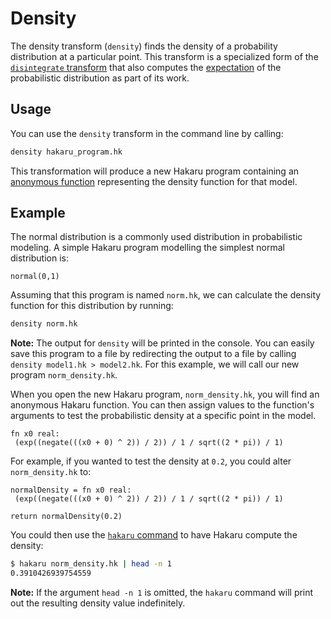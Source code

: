 # Density #

The density transform (`density`) finds the density of a probability distribution at a particular point. This transform is a specialized form of the 
[`disintegrate` transform](../transforms/disintegrate.md) that also computes the [expectation](../transforms/expect.md) of the probabilistic 
distribution as part of its work. 

## Usage ##

You can use the `density` transform in the command line by calling:

````bash
density hakaru_program.hk
````

This transformation will produce a new Hakaru program containing an [anonymous function](../lang/functions.md) representing the density function for that model.

## Example ##

The normal distribution is a commonly used distribution in probabilistic modeling. A simple Hakaru program modelling the simplest normal distribution
is:

````nohighlight
normal(0,1)
````

Assuming that this program is named `norm.hk`, we can calculate the density function for this distribution by running:

````bash
density norm.hk
````

**Note:** The output for `density` will be printed in the console. You can easily save this program to a file by redirecting the output to a file by calling 
`density model1.hk > model2.hk`. For this example, we will call our new program `norm_density.hk`.

When you open the new Hakaru program, `norm_density.hk`, you will find an anonymous Hakaru function. You can then assign values to the function's arguments to test the 
probabilistic density at a specific point in the model.
  
````nohighlight
fn x0 real: 
 (exp((negate(((x0 + 0) ^ 2)) / 2)) / 1 / sqrt((2 * pi)) / 1)
````

For example, if you wanted to test the density at `0.2`, you could alter `norm_density.hk` to:

````nohighlight
normalDensity = fn x0 real: 
 (exp((negate(((x0 + 0) ^ 2)) / 2)) / 1 / sqrt((2 * pi)) / 1)
 
return normalDensity(0.2)
````

You could then use the [`hakaru` command](../intro/samplegen.md) to have Hakaru compute the density:

````bash
$ hakaru norm_density.hk | head -n 1
0.3910426939754559
````

**Note:** If the argument `head -n 1` is omitted, the `hakaru` command will print out the resulting density value indefinitely.
